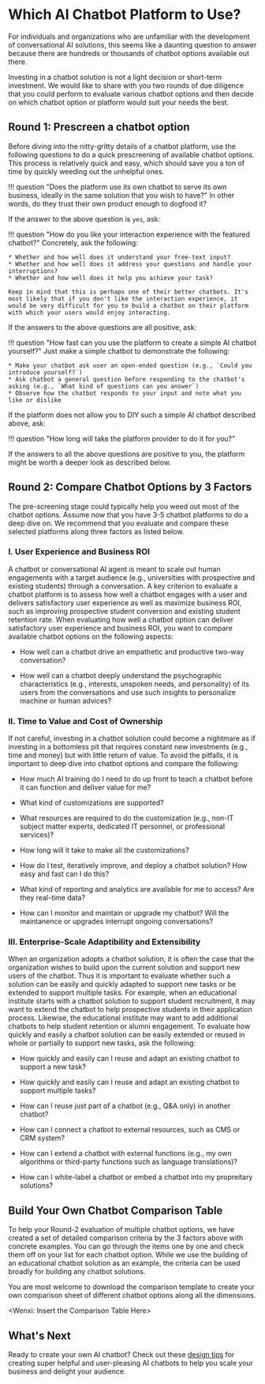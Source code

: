 # **Which AI Chatbot Platform to Use?** <a name="right-platform"></a>

For individuals and organizations who are unfamiliar with the development of conversational AI solutions, this seems like a daunting question to answer because there are hundreds or thousands of chatbot options available out there.

Investing in a chatbot solution is not a light decision or short-term
investment. We would like to share with you two rounds of due diligence that
you could perform to evaluate various chatbot options and then decide
on which chatbot option or platform would suit your needs the best.

## **Round 1: Prescreen a chatbot option**

Before diving into the nitty-gritty details of a chatbot platform, use
the following questions to do a quick prescreening of available
chatbot options. This process is relatively quick and easy, which
should save you a ton of time by quickly weeding out the unhelpful ones.  

!!! question "Does the platform use its own chatbot to serve its own business, ideally in the same solution that you wish to have?"
    In other words, do they trust their own product enough to dogfood it?

If the answer to the above question is `yes`, ask:

!!! question "How do you like your interaction experience with the featured chatbot?"
    Concretely, ask the following:

    * Whether and how well does it understand your free-text input?
    * Whether and how well does it address your questions and handle your interruptions?
    * Whether and how well does it help you achieve your task?

    Keep in mind that this is perhaps one of their better chatbots. It's most likely that if you don't like the interaction experience, it would be very difficult for you to build a chatbot on their platform with which your users would enjoy interacting.  

If the answers to the above questions are all positive, ask:

!!! question "How fast can you use the platform to create a simple AI chatbot yourself?" 
    Just make a simple chatbot to demonstrate the following:

    * Make your chatbot ask user an open-ended question (e.g., `Could you introduce yourself?`)
    * Ask chatbot a general question before responding to the chatbot's asking (e.g., `What kind of questions can you answer`)
    * Observe how the chatbot responds to your input and note what you like or dislike

If the platform does not allow you to DIY such a simple AI chatbot described above, ask:

!!! question "How long will take the platform provider to do it for you?"

If the answers to all the above questions are positive to you, the platform might be worth a deeper look as described below. 

## **Round 2: Compare Chatbot Options by 3 Factors**

The pre-screening stage could typically help you weed out most of the
chatbot options. Assume now that you have 3-5 chatbot platforms to do
a deep dive on. We recommend that you evaluate and compare these selected platforms along three factors as listed below.

### **I. User Experience and Business ROI**

A chatbot or conversational AI agent is meant to scale out human
engagements with a target audience (e.g., universities with
prospective and existing students) through a conversation. A key
criterion to evaluate a chatbot platform is to assess how well a
chatbot engages with a user and delivers satisfactory user experience
as well as maximize business ROI, such as improving prospective
student conversion and existing student retention rate. When
evaluating how well a chatbot option can deliver satisfactory user
experience and business ROI, you want to compare available chatbot
options on the following aspects: 

* How well can a chatbot drive an empathetic and
  productive two-way conversation?

* How well can a chatbot deeply understand the psychographic
  characteristics (e.g., interests, unspoken needs, and personality)
  of its users from the conversations and use such insights to
  personalize machine or human advices?

### **II. Time to Value and Cost of Ownership**

If not careful, investing in a chatbot solution could become a
nightmare as if investing in a bottomless pit that requires constant
new investments (e.g., time and money) but with little return
of value. To avoid the pitfalls, it is important to deep dive into
chatbot options and compare the following:

* How much AI training do I need to do up front to teach a
  chatbot before it can function and deliver value for me?

* What kind of customizations are supported?

* What resources are required to do the customization (e.g., non-IT subject
  matter experts, dedicated IT personnel, or professional services)?

* How long will it take to make all the customizations? 

* How do I test, iteratively improve, and deploy a chatbot solution?
  How easy and fast can I do this? 

* What kind of reporting and analytics are available for me to access?
  Are they real-time data?

* How can I monitor and maintain or upgrade my chatbot? Will the
  maintanence or upgrades interrupt ongoing conversations?

### **III. Enterprise-Scale Adaptibility and Extensibility**

When an organization adopts a chatbot solution, it is often the case
that the organization wishes to build upon the current solution and
support new users of the chatbot. Thus it is important to evaluate
whether such a solution can be easily and quickly adapted to support
new tasks or be extended to support multiple tasks. For example, when
an educational institute starts with a chatbot solution to support
student recruitment, it may want to extend the chatbot to help
prospective students in their application process. Likewise, the
educational institute may want to add additional chatbots to help
student retention or alumni engagement. To evaluate how quickly and
easily a chatbot solution can be easily extended or reused in whole or
partially to support new tasks, ask the following:

* How quickly and easily can I reuse and adapt an existing chatbot to support a new task?

* How quickly and easily can I reuse and adapt an existing chatbot to
  support multiple tasks?

* How can I reuse just part of a chatbot (e.g., Q&A only) in another
  chatbot?

* How can I connect a chatbot to external resources, such as CMS or CRM system?

* How can I extend a chatbot with external functions (e.g., my own
  algorithms or third-party functions such as language translations)?

* How can I white-label a chatbot or embed a chatbot into my
  propreitary solutions?


## **Build Your Own Chatbot Comparison Table**

To help your Round-2 evaluation of multiple chatbot options, we have
created a set of detailed comparison criteria by the 3 factors above
with concrete examples. You can go through the items one by one and
check them off on your list for each chatbot option. While we use the
building of an educational chatbot solution as an example, the
criteria can be used broadly for building any chatbot solutions.

You are most welcome to download the comparison template to create
your own comparison sheet of different chatbot options along all the
dimensions.

<Wenxi: Insert the Comparison Table Here>

## **What's Next**

Ready to create your own AI chatbot? Check out these [design tips](../chatbot-design-tips) for creating super helpful and user-pleasing AI chatbots to help you scale your business and delight your audience. 
